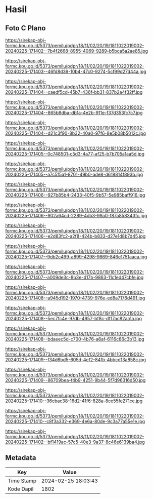 # Hasil

## Foto C Plano

https://sirekap-obj-formc.kpu.go.id/5373/pemilu/pdpr/18/11/02/20/19/1811022019002-20240225-171402--7b4f2668-8955-4069-9289-b5bca5a2ae85.jpg

https://sirekap-obj-formc.kpu.go.id/5373/pemilu/pdpr/18/11/02/20/19/1811022019002-20240225-171403--46fd8d39-10b4-47c0-9274-5cf99d27d44a.jpg

https://sirekap-obj-formc.kpu.go.id/5373/pemilu/pdpr/18/11/02/20/19/1811022019002-20240225-171404--caedf5cd-45b7-436f-bb31-837b2a4f32ff.jpg

https://sirekap-obj-formc.kpu.go.id/5373/pemilu/pdpr/18/11/02/20/19/1811022019002-20240225-171404--865b8dba-db1a-4e2b-911e-f37d353fc7c7.jpg

https://sirekap-obj-formc.kpu.go.id/5373/pemilu/pdpr/18/11/02/20/19/1811022019002-20240225-171404--d21c3f90-8b32-40a0-97f6-8e5b08b5012c.jpg

https://sirekap-obj-formc.kpu.go.id/5373/pemilu/pdpr/18/11/02/20/19/1811022019002-20240225-171405--0c748501-c5d3-4a77-af25-b7b705a1aa5d.jpg

https://sirekap-obj-formc.kpu.go.id/5373/pemilu/pdpr/18/11/02/20/19/1811022019002-20240225-171405--a7c5f5a1-8701-49b0-ade8-d618814f893b.jpg

https://sirekap-obj-formc.kpu.go.id/5373/pemilu/pdpr/18/11/02/20/19/1811022019002-20240225-171406--927b85b4-2433-40f5-9b57-5e985baff916.jpg

https://sirekap-obj-formc.kpu.go.id/5373/pemilu/pdpr/18/11/02/20/19/1811022019002-20240225-171406--902a64cd-2289-4db3-99a0-f87a858343fc.jpg

https://sirekap-obj-formc.kpu.go.id/5373/pemilu/pdpr/18/11/02/20/19/1811022019002-20240225-171406--e2d83fc2-a2f8-424b-b833-d27e1d8b7d45.jpg

https://sirekap-obj-formc.kpu.go.id/5373/pemilu/pdpr/18/11/02/20/19/1811022019002-20240225-171407--9db2c499-a899-4298-9869-846e1751aaca.jpg

https://sirekap-obj-formc.kpu.go.id/5373/pemilu/pdpr/18/11/02/20/19/1811022019002-20240225-171407--a009de3c-8b3e-417b-9863-11c1ed47cbfe.jpg

https://sirekap-obj-formc.kpu.go.id/5373/pemilu/pdpr/18/11/02/20/19/1811022019002-20240225-171408--a945d192-1970-4739-976e-ed8a7176d491.jpg

https://sirekap-obj-formc.kpu.go.id/5373/pemilu/pdpr/18/11/02/20/19/1811022019002-20240225-171408--5ec7fc4e-97db-4957-bf8c-df17ac82aa1a.jpg

https://sirekap-obj-formc.kpu.go.id/5373/pemilu/pdpr/18/11/02/20/19/1811022019002-20240225-171408--bdaeec5d-c700-4b76-a6af-6116c86c3b13.jpg

https://sirekap-obj-formc.kpu.go.id/5373/pemilu/pdpr/18/11/02/20/19/1811022019002-20240225-171409--f34d6bd5-605d-4ef2-84fb-4bbcd13a858c.jpg

https://sirekap-obj-formc.kpu.go.id/5373/pemilu/pdpr/18/11/02/20/19/1811022019002-20240225-171409--86709bea-f4b9-4251-9b44-5f7d96316d50.jpg

https://sirekap-obj-formc.kpu.go.id/5373/pemilu/pdpr/18/11/02/20/19/1811022019002-20240225-171410--36cbac38-16d2-41f6-828a-8ce55fe271ce.jpg

https://sirekap-obj-formc.kpu.go.id/5373/pemilu/pdpr/18/11/02/20/19/1811022019002-20240225-171410--c8f3a332-e369-4e6a-80de-9c3a77a55e1e.jpg

https://sirekap-obj-formc.kpu.go.id/5373/pemilu/pdpr/18/11/02/20/19/1811022019002-20240225-171402--bf1419ac-57c5-40e3-9a37-8c46e6139ba4.jpg


## Metadata

| Key        | Value               |
| ---------- | ------------------- |
| Time Stamp | 2024-02-25 18:03:43 |
| Kode Dapil | 1802                |



